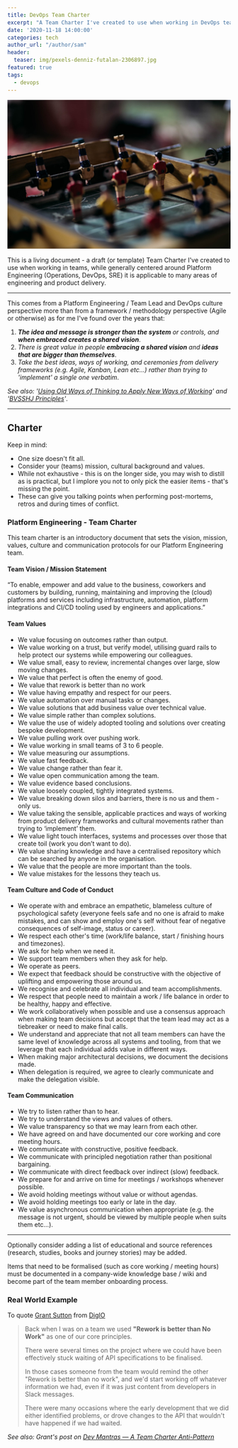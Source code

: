 ```yaml
---
title: DevOps Team Charter
excerpt: "A Team Charter I've created to use when working in DevOps teams."
date: '2020-11-18 14:00:00'
categories: tech
author_url: "/author/sam"
header:
  teaser: img/pexels-denniz-futalan-2306897.jpg
featured: true
tags:
  - devops
---
```


![](/img/pexels-denniz-futalan-2306897.jpg)

This is a living document - a draft (or template) Team Charter I've created to use when working in teams, while generally centered around Platform Engineering (Operations, DevOps, SRE) it is applicable to many areas of engineering and product delivery.

---

This comes from a Platform Engineering / Team Lead and DevOps culture perspective more than from a framework / methodology perspective (Agile or otherwise) as for me I've found over the years that:

1. _**The idea and message is stronger than the system** or controls, and **when embraced creates a shared vision**_.
2. _There is great value in people **embracing a shared vision** and **ideas that are bigger than themselves**_.
3. _Take the best ideas, ways of working, and ceremonies from delivery frameworks (e.g. Agile, Kanban, Lean etc...) rather than trying to 'implement' a single one verbatim_.

_See also: '[Using Old Ways of Thinking to Apply New Ways of Working](https://itrevolution.com/antipattern-1-2-using-old-ways-of-thinking-to-apply-new-ways-of-working/)' and '[BVSSHJ Principles](https://itrevolution.com/bvssh-principles/)'_.

---

## Charter

Keep in mind:

- One size doesn't fit all.
- Consider your (teams) mission, cultural background and values.
- While not exhaustive - this is on the longer side, you may wish to distill as is practical, but I implore you not to only pick the easier items - that's missing the point.
- These can give you talking points when performing post-mortems, retros and during times of conflict.

### Platform Engineering - Team Charter

This team charter is an introductory document that sets the vision, mission, values, culture and communication protocols for our Platform Engineering team.

#### Team Vision / Mission Statement

“To enable, empower and add value to the business, coworkers and customers by building, running, maintaining and improving the (cloud) platforms and services including infrastructure, automation, platform integrations and CI/CD tooling used by engineers and applications.”

#### Team Values

- We value focusing on outcomes rather than output.
- We value working on a trust, but verify model, utilising guard rails to help protect our systems while empowering our colleagues.
- We value small, easy to review, incremental changes over large, slow moving changes.
- We value that perfect is often the enemy of good.
- We value that rework is better than no work
- We value having empathy and respect for our peers.
- We value automation over manual tasks or changes.
- We value solutions that add business value over technical value.
- We value simple rather than complex solutions.
- We value the use of widely adopted tooling and solutions over creating bespoke development.
- We value pulling work over pushing work.
- We value working in small teams of 3 to 6 people.
- We value measuring our assumptions.
- We value fast feedback.
- We value change rather than fear it.
- We value open communication among the team.
- We value evidence based conclusions.
- We value loosely coupled, tightly integrated systems.
- We value breaking down silos and barriers, there is no us and them - only us.
- We value taking the sensible, applicable practices and ways of working from product delivery frameworks and cultural movements rather than trying to ‘implement’ them.
- We value light touch interfaces, systems and processes over those that create toil (work you don’t want to do).
- We value sharing knowledge and have a centralised repository which can be searched by anyone in the organisation.
- We value that the people are more important than the tools.
- We value mistakes for the lessons they teach us.


#### Team Culture and Code of Conduct

- We operate with and embrace an empathetic, blameless culture of psychological safety (everyone feels safe and no one is afraid to make mistakes, and can show and employ one's self without fear of negative consequences of self-image, status or career).
- We respect each other's time (work/life balance, start / finishing hours and timezones).
- We ask for help when we need it.
- We support team members when they ask for help.
- We operate as peers.
- We expect that feedback should be constructive with the objective of uplifting and empowering those around us.
- We recognise and celebrate all individual and team accomplishments.
- We respect that people need to maintain a work / life balance in order to be healthy, happy and effective.
- We work collaboratively when possible and use a consensus approach when making team decisions but accept that the team lead may act as a tiebreaker or need to make final calls.
- We understand and appreciate that not all team members can have the same level of knowledge across all systems and tooling, from that we leverage that each individual adds value in different ways.
- When making major architectural decisions, we document the decisions made.
- When delegation is required, we agree to clearly communicate and make the delegation visible.

#### Team Communication

- We try to listen rather than to hear.
- We try to understand the views and values of others.
- We value transparency so that we may learn from each other.
- We have agreed on and have documented our core working and core meeting hours.
- We communicate with constructive, positive feedback.
- We communicate with principled negotiation rather than positional bargaining.
- We communicate with direct feedback over indirect (slow) feedback.
- We prepare for and arrive on time for meetings / workshops whenever possible.
- We avoid holding meetings without value or without agendas.
- We avoid holding meetings too early or late in the day.
- We value asynchronous communication when appropriate (e.g. the message is not urgent, should be viewed by multiple people when suits them etc…).

---

Optionally consider adding a list of educational and source references (research, studies, books and journey stories) may be added.

Items that need to be formalised (such as core working / meeting hours) must be documented in a company-wide knowledge base / wiki and become part of the team member onboarding process.

### Real World Example

To quote [Grant Sutton](https://www.linkedin.com/in/grant-d-sutton/?originalSubdomain=au) from [DigIO](https://digio.com.au)

> Back when I was on a team we used **"Rework is better than No Work"** as one of our core principles.
>
> There were several times on the project where we could have been effectively stuck waiting of API specifications to be finalised.
>
> In those cases someone from the team would remind the other "Rework is better than no work", and we'd start working off whatever information we had, even if it was just content from developers in Slack messages.
>
> There were many occasions where the early development that we did either identified problems, or drove changes to the API that wouldn't have happened if we had waited.

_See also: Grant's post on [Dev Mantras — A Team Charter Anti-Pattern](https://medium.com/digio-australia/dev-mantras-a-team-charter-anti-pattern-7a2b6f8369fa)_